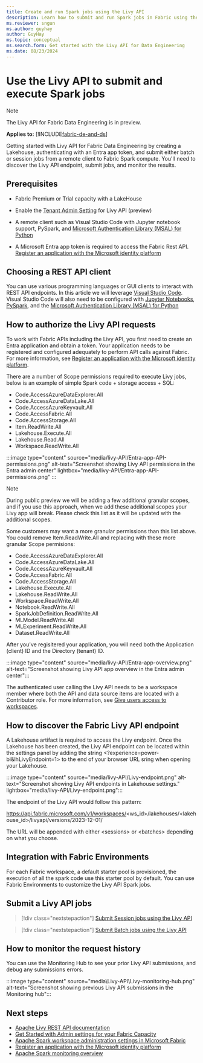 ```yaml
---
title: Create and run Spark jobs using the Livy API
description: Learn how to submit and run Spark jobs in Fabric using the Livy API.
ms.reviewer: sngun
ms.author: guyhay
author: GuyHay
ms.topic: conceptual
ms.search.form: Get started with the Livy API for Data Engineering
ms.date: 08/23/2024
---
```


# Use the Livy API to submit and execute Spark jobs

> [!NOTE]
> The Livy API for Fabric Data Engineering is in preview.

**Applies to:** [!INCLUDE[fabric-de-and-ds](includes/fabric-de-ds.md)]

Getting started with Livy API for Fabric Data Engineering by creating a Lakehouse, authenticating with an Entra app token, and submit either batch or session jobs from a remote client to Fabric Spark compute.  You'll need to discover the Livy API endpoint, submit jobs, and monitor the results.

## Prerequisites

* Fabric Premium or Trial capacity with a LakeHouse

* Enable the [Tenant Admin Setting](/fabric/admin/about-tenant-settings) for Livy API (preview)

* A remote client such as Visual Studio Code with Jupyter notebook support, PySpark, and [Microsoft Authentication Library (MSAL) for Python](/entra/msal/python/)

* A Microsoft Entra app token is required to access the Fabric Rest API. [Register an application with the Microsoft identity platform](/entra/identity-platform/quickstart-register-app)

## Choosing a REST API client

You can use various programming languages or GUI clients to interact with REST API endpoints. In this article we will leverage [Visual Studio Code](https://code.visualstudio.com/). Visual Studio Code will also need to be configured with [Jupyter Notebooks](https://code.visualstudio.com/docs/datascience/jupyter-notebooks), [PySpark](https://code.visualstudio.com/docs/python/python-quick-start), and the [Microsoft Authentication Library (MSAL) for Python](/entra/msal/python/)

## How to authorize the Livy API requests

To work with Fabric APIs including the Livy API, you first need to create an Entra application and obtain a token. Your application needs to be registered and configured adequately to perform API calls against Fabric. For more information, see [Register an application with the Microsoft identity platform](/entra/identity-platform/quickstart-register-app).

There are a number of Scope permissions required to execute Livy jobs, below is an example of simple Spark code + storage access + SQL:

* Code.AccessAzureDataExplorer.All
* Code.AccessAzureDataLake.All
* Code.AccessAzureKeyvault.All
* Code.AccessFabric.All
* Code.AccessStorage.All
* Item.ReadWrite.All
* Lakehouse.Execute.All
* Lakehouse.Read.All
* Workspace.ReadWrite.All

:::image type="content" source="media/livy-API/Entra-app-API-permissions.png" alt-text="Screenshot showing Livy API permissions in the Entra admin center" lightbox="media/livy-API/Entra-app-API-permissions.png" :::

> [!NOTE]
> During public preview we will be adding a few additional granular scopes, and if you use this approach, when we add these additional scopes your Livy app will break.  Please check this list as it will be updated with the additional scopes.

Some customers may want a more granular permissions than this list above.  You could remove Item.ReadWrite.All and replacing with these more granular Scope permisions:  

* Code.AccessAzureDataExplorer.All
* Code.AccessAzureDataLake.All
* Code.AccessAzureKeyvault.All
* Code.AccessFabric.All
* Code.AccessStorage.All
* Lakehouse.Execute.All
* Lakehouse.ReadWrite.All
* Workspace.ReadWrite.All
* Notebook.ReadWrite.All
* SparkJobDefinition.ReadWrite.All
* MLModel.ReadWrite.All
* MLExperiment.ReadWrite.All
* Dataset.ReadWrite.All

After you've regisitered your application, you will need both the Application (client) ID and the Directory (tenant) ID.

:::image type="content" source="media/livy-API/Entra-app-overview.png" alt-text="Screenshot showing Livy API app overview in the Entra admin center":::

The authenticated user calling the Livy API needs to be a workspace member where both the API and data source items are located with a Contributor role. For more information, see [Give users access to workspaces](../get-started/give-access-workspaces.md).

## How to discover the Fabric Livy API endpoint

A Lakehouse artifact is required to access the Livy endpoint.  Once the Lakehouse has been created, the Livy API endpoint can be located within the settings panel by adding the string <?experience=power-bi&lhLivyEndpoint=1> to the end of your browser URL sring when opening your Lakehouse.

:::image type="content" source="media/livy-API/Livy-endpoint.png" alt-text="Screenshot showing Livy API endpoints in Lakehouse settings." lightbox="media/livy-API/Livy-endpoint.png":::

The endpoint of the Livy API would follow this pattern:

https://api.fabric.microsoft.com/v1/workspaces/<ws_id>/lakehouses/<lakehouse_id>/livyapi/versions/2023-12-01/

The URL will be appended with either \<sessions> or \<batches> depending on what you choose.

## Integration with Fabric Environments

For each Fabric workspace, a default starter pool is provisioned, the execution of all the spark code use this starter pool by default. You can use Fabric Environments to customize the Livy API Spark jobs.

## Submit a Livy API jobs

> [!div class="nextstepaction"]
> [Submit Session jobs using the Livy API](get-started-api-livy-session.md)

> [!div class="nextstepaction"]
> [Submit Batch jobs using the Livy API](get-started-api-livy-batch.md)

## How to monitor the request history

You can use the Monitoring Hub to see your prior Livy API submissions, and debug any submissions errors.

:::image type="content" source="media\Livy-API\Livy-monitoring-hub.png" alt-text="Screenshot showing previous Livy API submissions in the Monitoring hub":::

## Next steps

* [Apache Livy REST API documentation](https://livy.incubator.apache.org/docs/latest/rest-api.html)
* [Get Started with Admin settings for your Fabric Capacity](capacity-settings-overview.md)
* [Apache Spark workspace administration settings in Microsoft Fabric](workspace-admin-settings.md)
* [Register an application with the Microsoft identity platform](/entra/identity-platform/quickstart-register-app)
* [Apache Spark monitoring overview](spark-monitoring-overview.md)
